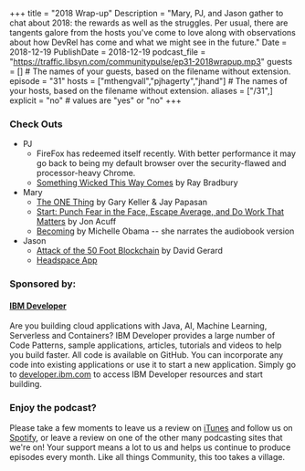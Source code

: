 +++
title = "2018 Wrap-up"
Description = "Mary, PJ, and Jason gather to chat about 2018: the rewards as well as the struggles. Per usual, there are tangents galore from the hosts you've come to love along with observations about how DevRel has come and what we might see in the future."
Date = 2018-12-19
PublishDate = 2018-12-19
podcast_file = "https://traffic.libsyn.com/communitypulse/ep31-2018wrapup.mp3"
guests = [] # The names of your guests, based on the filename without extension.
episode = "31"
hosts = ["mthengvall","pjhagerty","jhand"] # The names of your hosts, based on the filename without extension.
aliases = ["/31",]
explicit = "no" # values are "yes" or "no"
+++
### Check Outs

* PJ
  * FireFox has redeemed itself recently. With better performance it may go back to being my default browser over the security-flawed and processor-heavy Chrome.
  * [Something Wicked This Way Comes](https://amzn.to/2R5s08a) by Ray Bradbury
* Mary
  * [The ONE Thing](https://amzn.to/2R9SJQP) by Gary Keller & Jay Papasan
  * [Start: Punch Fear in the Face, Escape Average, and Do Work That Matters](https://amzn.to/2BxLRTB) by Jon Acuff
  * [Becoming](https://www.amazon.com/Becoming/dp/B07B3JQZCL/ref=sr_1_1_twi_audd_3?s=books&ie=UTF8&qid=1545266513&sr=1-1&keywords=becoming+michelle+obama) by Michelle Obama -- she narrates the audiobook version
* Jason
  * [Attack of the 50 Foot Blockchain](https://amzn.to/2LqgUoW) by David Gerard
  * [Headspace App](https://www.headspace.com/headspace-meditation-app)



### Sponsored by:
#### **[IBM Developer](https://developer.ibm.com/)**

Are you building cloud applications with Java, AI, Machine Learning, Serverless and Containers? IBM Developer provides a large number of Code Patterns, sample applications, articles, tutorials and videos to help you build faster. All code is available on GitHub. You can incorporate any code into existing applications or use it to start a new application. Simply go to [developer.ibm.com](https://developer.ibm.com) to access IBM Developer resources and start building.

### Enjoy the podcast?
Please take a few moments to leave us a review on [iTunes](https://itunes.apple.com/us/podcast/community-pulse/id1218368182?mt=2) and follow us on [Spotify](https://open.spotify.com/show/3I7g5WfMSgpWu38zZMjet?si=565TMb81SaWwrJYbAIeOxQ), or leave a review on one of the other many podcasting sites that we're on! Your support means a lot to us and helps us continue to produce episodes every month. Like all things Community, this too takes a village.
